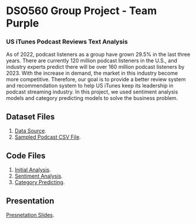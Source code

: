 # DSO560 Group Project - Team Purple
### US iTunes Podcast Reviews Text Analysis
As of 2022, podcast listeners as a group have grown 29.5% in the last three years. There are currently 120 million podcast listeners in the U.S., and industry experts predict there will be over 160 million podcast listeners by 2023.
With the increase in demand, the market in this industry become more competitive. Therefore, our goal is to provide a better review system and recommendation system to help US iTunes keep its leadership in podcast streaming industry. In this project, we used sentiment analysis models and category predicting models to solve the business problem. 

## Dataset Files
1. [Data Source](https://www.kaggle.com/datasets/thoughtvector/podcastreviews).
2. [Sampled Podcast CSV File](https://github.com/ycmillielin/Natural-language-processing/blob/main/Project/Dataset/podcast_sample.csv.zip).

## Code Files
1. [Initial Analysis](https://github.com/ycmillielin/Natural-language-processing/blob/main/Project/Code/Initial_Analysis.ipynb).
2. [Sentiment Analysis](https://github.com/ycmillielin/Natural-language-processing/blob/main/Project/Code/Sentiment_Analysis_Modelling.ipynb).
3. [Category Predicting](https://github.com/ycmillielin/Natural-language-processing/blob/main/Project/Code/Category_Predicting_using_Reviews.ipynb.ipynb).

## Presentation
[Presnetation Slides](https://github.com/ycmillielin/Natural-language-processing/blob/main/Project/NLP_podcast.pdf).
